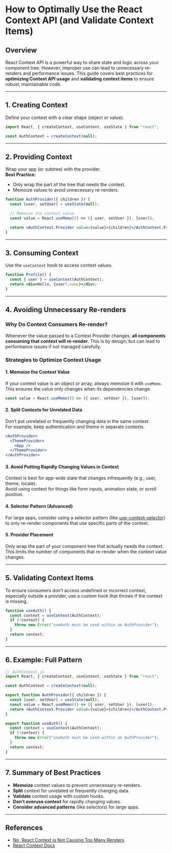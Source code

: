 # How to Optimally Use the React Context API (and Validate Context Items)

## Overview

React Context API is a powerful way to share state and logic across your component tree. However, improper use can lead to unnecessary re-renders and performance issues. This guide covers best practices for **optimizing Context API usage** and **validating context items** to ensure robust, maintainable code.

---

## 1. Creating Context

Define your context with a clear shape (object or value).

```jsx
import React, { createContext, useContext, useState } from "react";

const AuthContext = createContext(null);
```

---

## 2. Providing Context

Wrap your app (or subtree) with the provider.  
**Best Practice:**

- Only wrap the part of the tree that needs the context.
- Memoize values to avoid unnecessary re-renders.

```jsx
function AuthProvider({ children }) {
  const [user, setUser] = useState(null);

  // Memoize the context value
  const value = React.useMemo(() => ({ user, setUser }), [user]);

  return <AuthContext.Provider value={value}>{children}</AuthContext.Provider>;
}
```

---

## 3. Consuming Context

Use the `useContext` hook to access context values.

```jsx
function Profile() {
  const { user } = useContext(AuthContext);
  return <div>Hello, {user?.name}</div>;
}
```

---

## 4. Avoiding Unnecessary Re-renders

### Why Do Context Consumers Re-render?

Whenever the value passed to a Context Provider changes, **all components consuming that context will re-render**. This is by design, but can lead to performance issues if not managed carefully.

### Strategies to Optimize Context Usage

#### 1. **Memoize the Context Value**

If your context value is an object or array, always memoize it with `useMemo`.  
This ensures the value only changes when its dependencies change.

```jsx
const value = React.useMemo(() => ({ user, setUser }), [user]);
```

#### 2. **Split Contexts for Unrelated Data**

Don’t put unrelated or frequently changing data in the same context.  
For example, keep authentication and theme in separate contexts.

```jsx
<AuthProvider>
  <ThemeProvider>
    <App />
  </ThemeProvider>
</AuthProvider>
```

#### 3. **Avoid Putting Rapidly Changing Values in Context**

Context is best for app-wide state that changes infrequently (e.g., user, theme, locale).  
Avoid using context for things like form inputs, animation state, or scroll position.

#### 4. **Selector Pattern (Advanced)**

For large apps, consider using a selector pattern (like [use-context-selector](https://github.com/dai-shi/use-context-selector)) to only re-render components that use specific parts of the context.

#### 5. **Provider Placement**

Only wrap the part of your component tree that actually needs the context.  
This limits the number of components that re-render when the context value changes.

---

## 5. Validating Context Items

To ensure consumers don’t access undefined or incorrect context, especially outside a provider, use a custom hook that throws if the context is missing.

```jsx
function useAuth() {
  const context = useContext(AuthContext);
  if (!context) {
    throw new Error("useAuth must be used within an AuthProvider");
  }
  return context;
}
```

---

## 6. Example: Full Pattern

```jsx
// AuthContext.js
import React, { createContext, useContext, useState } from "react";

const AuthContext = createContext(null);

export function AuthProvider({ children }) {
  const [user, setUser] = useState(null);
  const value = React.useMemo(() => ({ user, setUser }), [user]);
  return <AuthContext.Provider value={value}>{children}</AuthContext.Provider>;
}

export function useAuth() {
  const context = useContext(AuthContext);
  if (!context) {
    throw new Error("useAuth must be used within an AuthProvider");
  }
  return context;
}
```

---

## 7. Summary of Best Practices

- **Memoize** context values to prevent unnecessary re-renders.
- **Split** context for unrelated or frequently changing data.
- **Validate** context usage with custom hooks.
- **Don’t overuse context** for rapidly changing values.
- **Consider advanced patterns** (like selectors) for large apps.

---

## References

- [No, React Context is Not Causing Too Many Renders](https://blacksheepcode.com/posts/no_react_context_is_not_causing_too_many_renders)
- [React Context Docs](https://react.dev/reference/react/createContext)
